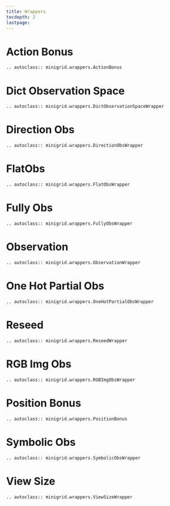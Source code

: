 ```yaml
---
title: Wrappers
tocdepth: 2
lastpage:
---
```


# Action Bonus

```{eval-rst}
.. autoclass:: minigrid.wrappers.ActionBonus
```

# Dict Observation Space

```{eval-rst}
.. autoclass:: minigrid.wrappers.DictObservationSpaceWrapper
```

# Direction Obs

```{eval-rst}
.. autoclass:: minigrid.wrappers.DirectionObsWrapper
```

# FlatObs

```{eval-rst}
.. autoclass:: minigrid.wrappers.FlatObsWrapper
```

# Fully Obs

```{eval-rst}
.. autoclass:: minigrid.wrappers.FullyObsWrapper
```

# Observation

```{eval-rst}
.. autoclass:: minigrid.wrappers.ObservationWrapper
```

# One Hot Partial Obs

```{eval-rst}
.. autoclass:: minigrid.wrappers.OneHotPartialObsWrapper
```

# Reseed

```{eval-rst}
.. autoclass:: minigrid.wrappers.ReseedWrapper
```

# RGB Img Obs

```{eval-rst}
.. autoclass:: minigrid.wrappers.RGBImgObsWrapper
```

# Position Bonus

```{eval-rst}
.. autoclass:: minigrid.wrappers.PositionBonus
```

# Symbolic Obs

```{eval-rst}
.. autoclass:: minigrid.wrappers.SymbolicObsWrapper
```

# View Size

```{eval-rst}
.. autoclass:: minigrid.wrappers.ViewSizeWrapper
```
